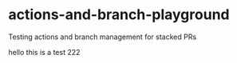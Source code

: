 # actions-and-branch-playground
Testing actions and branch management for stacked PRs

hello this is a test  222


